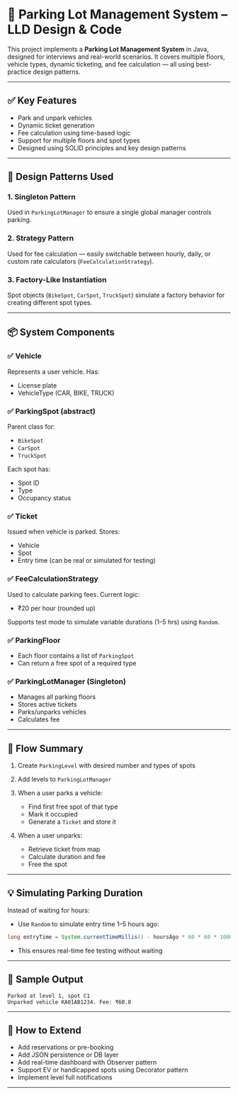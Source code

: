 # 🚗 Parking Lot Management System – LLD Design & Code

This project implements a **Parking Lot Management System** in Java, designed for interviews and real-world scenarios. It covers multiple floors, vehicle types, dynamic ticketing, and fee calculation — all using best-practice design patterns.

---

## ✅ Key Features

* Park and unpark vehicles
* Dynamic ticket generation
* Fee calculation using time-based logic
* Support for multiple floors and spot types
* Designed using SOLID principles and key design patterns

---

## 🧠 Design Patterns Used

### 1. **Singleton Pattern**

Used in `ParkingLotManager` to ensure a single global manager controls parking.

### 2. **Strategy Pattern**

Used for fee calculation — easily switchable between hourly, daily, or custom rate calculators (`FeeCalculationStrategy`).

### 3. **Factory-Like Instantiation**

Spot objects (`BikeSpot`, `CarSpot`, `TruckSpot`) simulate a factory behavior for creating different spot types.

---

## 📦 System Components

### ✅ Vehicle

Represents a user vehicle. Has:

* License plate
* VehicleType (CAR, BIKE, TRUCK)

### ✅ ParkingSpot (abstract)

Parent class for:

* `BikeSpot`
* `CarSpot`
* `TruckSpot`

Each spot has:

* Spot ID
* Type
* Occupancy status

### ✅ Ticket

Issued when vehicle is parked. Stores:

* Vehicle
* Spot
* Entry time (can be real or simulated for testing)

### ✅ FeeCalculationStrategy

Used to calculate parking fees. Current logic:

* ₹20 per hour (rounded up)

Supports test mode to simulate variable durations (1–5 hrs) using `Random`.

### ✅ ParkingFloor

* Each floor contains a list of `ParkingSpot`
* Can return a free spot of a required type

### ✅ ParkingLotManager (Singleton)

* Manages all parking floors
* Stores active tickets
* Parks/unparks vehicles
* Calculates fee

---

## 🔁 Flow Summary

1. Create `ParkingLevel` with desired number and types of spots
2. Add levels to `ParkingLotManager`
3. When a user parks a vehicle:

    * Find first free spot of that type
    * Mark it occupied
    * Generate a `Ticket` and store it
4. When a user unparks:

    * Retrieve ticket from map
    * Calculate duration and fee
    * Free the spot

---

## 💡 Simulating Parking Duration

Instead of waiting for hours:

* Use `Random` to simulate entry time 1–5 hours ago:

```java
long entryTime = System.currentTimeMillis() - hoursAgo * 60 * 60 * 1000;
```

* This ensures real-time fee testing without waiting

---

## 🧪 Sample Output

```
Parked at level 1, spot C1
Unparked vehicle KA01AB1234. Fee: ₹60.0
```

---

## 🧰 How to Extend

* Add reservations or pre-booking
* Add JSON persistence or DB layer
* Add real-time dashboard with Observer pattern
* Support EV or handicapped spots using Decorator pattern
* Implement level full notifications

---

